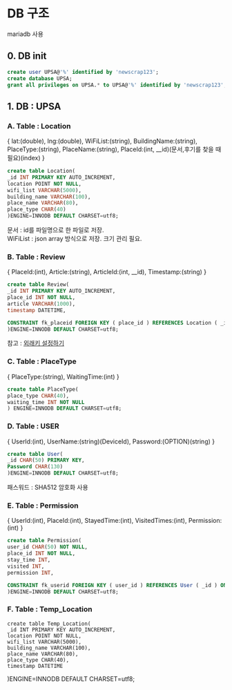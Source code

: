 # DB 구조
mariadb 사용
## 0. DB init
```sql
create user UPSA@'%' identified by 'newscrap123';
create database UPSA;
grant all privileges on UPSA.* to UPSA@'%' identified by 'newscrap123';
```
## 1. DB : UPSA
### A. Table : Location
{ lat:(double), lng:(double), WiFiList:(string), BuildingName:(string), PlaceType:(string), PlaceName:(string), PlaceId:(int, \_\_id)(문서,후기를 찾을 때 필요)(index) }
```sql
create table Location(
_id INT PRIMARY KEY AUTO_INCREMENT,
location POINT NOT NULL,
wifi_list VARCHAR(5000),
building_name VARCHAR(100),
place_name VARCHAR(80),
place_type CHAR(40)
)ENGINE=INNODB DEFAULT CHARSET=utf8; 
```

문서 : id를 파일명으로 한 파일로 저장.  
WiFiList : json array 방식으로 저장. 크기 관리 필요.

### B. Table : Review
{ PlaceId:(int), Article:(string), ArticleId:(int, \_\_id), Timestamp:(string) }  
```sql
create table Review(
_id INT PRIMARY KEY AUTO_INCREMENT,
place_id INT NOT NULL,
article VARCHAR(1000),
timestamp DATETIME,

CONSTRAINT fk_placeid FOREIGN KEY ( place_id ) REFERENCES Location ( _id ) ON DELETE CASCADE ON UPDATE CASCADE
)ENGINE=INNODB DEFAULT CHARSET=utf8;
```
참고 : [외래키 설정하기](http://kb.globalsoft.co.kr/web/web_view.php?notice_no=315)
  
### C. Table : PlaceType
{ PlaceType:(string), WaitingTime:(int) }
```sql
create table PlaceType(
place_type CHAR(40),
waiting_time INT NOT NULL
) ENGINE=INNODB DEFAULT CHARSET=utf8; 
```

### D. Table : USER
{ UserId:(int), UserName:(string)(DeviceId), Password:(OPTION)(string) }
```sql
create table User(
_id CHAR(50) PRIMARY KEY,
Password CHAR(130)
)ENGINE=INNODB DEFAULT CHARSET=utf8; 
```
패스워드 : SHA512 암호화 사용

### E. Table : Permission
{ UserId:(int), PlaceId:(int), StayedTime:(int), VisitedTimes:(int), Permission:(int) }
```sql
create table Permission(
user_id CHAR(50) NOT NULL,
place_id INT NOT NULL,
stay_time INT,
visited INT,
permission INT,

CONSTRAINT fk_userid FOREIGN KEY ( user_id ) REFERENCES User ( _id ) ON DELETE CASCADE ON UPDATE CASCADE
)ENGINE=INNODB DEFAULT CHARSET=utf8;
```

### F. Table : Temp_Location
```mysql
create table Temp_Location(
_id INT PRIMARY KEY AUTO_INCREMENT,
location POINT NOT NULL,
wifi_list VARCHAR(5000),
building_name VARCHAR(100),
place_name VARCHAR(80),
place_type CHAR(40),
timestamp DATETIME
```
)ENGINE=INNODB DEFAULT CHARSET=utf8; 
